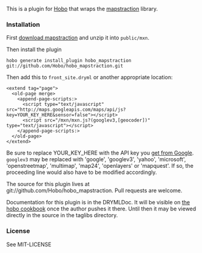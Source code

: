 This is a plugin for [Hobo](http://hobocentral.net) that wraps the [mapstraction](http://mapstraction.com/) library.

### Installation

First [download mapstraction](https://github.com/mapstraction/mxn/downloads) and unzip it into `public/mxn`.

Then install the plugin

    hobo generate install_plugin hobo_mapstraction git://github.com/Hobo/hobo_mapstraction.git

Then add this to `front_site.dryml` or another appropriate location:

    <extend tag="page">
      <old-page merge>
        <append-page-scripts:>
          <script type="text/javascript" src="http://maps.googleapis.com/maps/api/js?key=YOUR_KEY_HERE&sensor=false"></script>
          <script src="/mxn/mxn.js?(googlev3,[geocoder])" type="text/javascript"></script>
        </append-page-scripts:>
      </old-page>
    </extend>

Be sure to replace YOUR_KEY_HERE with the API key you [get from Google](https://developers.google.com/maps/documentation/javascript/tutorial#api_key).    `googlev3` may be replaced with 'google', 'googlev3', 'yahoo', 'microsoft', 'openstreetmap', 'multimap', 'map24', 'openlayers' or 'mapquest'.  If so, the proceeding line would also have to be modified accordingly.

The source for this plugin lives at git://github.com/Hobo/hobo_mapstraction.   Pull requests are welcome.

Documentation for this plugin is in the DRYMLDoc.   It will be visible on [the hobo cookbook](http://cookbook.hobocentral.net) once the author pushes it there.  Until then it may be viewed directly in the source in the taglibs directory.

### License

See MIT-LICENSE

